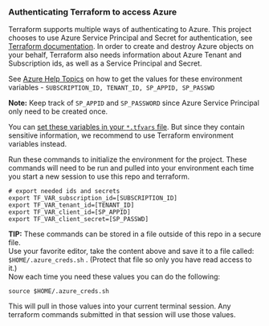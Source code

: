 ### Authenticating Terraform to access Azure

Terraform supports multiple ways of authenticating to Azure. This project chooses to use Azure Service Principal and Secret for authentication, see [Terraform documentation](https://www.terraform.io/docs/providers/azurerm/guides/service_principal_client_secret.html). In order to create and destroy Azure objects on your behalf, Terraform also needs information about Azure Tenant and Subscription ids, as well as a Service Principal and Secret. 

See [Azure Help Topics](./AzureHelpTopics.md) on how to get the values for these environment variables - `SUBSCRIPTION_ID, TENANT_ID, SP_APPID, SP_PASSWD`

**Note:** Keep track of `SP_APPID` and `SP_PASSWORD` since Azure Service Principal only need to be created once. 


You can [set these variables in your `*.tfvars` file](../CONFIG-VARS.md##azure-authentication). But since they contain sensitive information, we recommend to use Terraform environment variables instead.

Run these commands to initialize the environment for the project. These commands will need to be run and pulled  into your environment each time you start a new session to use this repo and terraform.

```
# export needed ids and secrets
export TF_VAR_subscription_id=[SUBSCRIPTION_ID]
export TF_VAR_tenant_id=[TENANT_ID]
export TF_VAR_client_id=[SP_APPID]
export TF_VAR_client_secret=[SP_PASSWD]
```

**TIP:** These commands can be stored in a file outside of this repo in a secure file. \
Use your favorite editor, take the content above and save it to a file called: `$HOME/.azure_creds.sh` . (Protect that file so only you have read access to it.) \
Now each time you need these values you can do the following:

```
source $HOME/.azure_creds.sh
```

This will pull in those values into your current terminal session. Any terraform commands submitted in that session will use those values.

